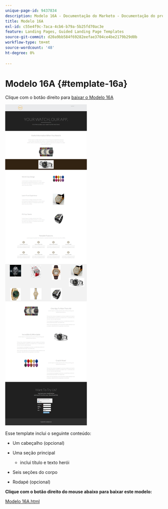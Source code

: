 ```yaml
---
unique-page-id: 9437834
description: Modelo 16A - Documentação do Marketo - Documentação do produto
title: Modelo 16A
exl-id: c55e4f9c-7aca-4cb6-b79a-5b25fd70ac3e
feature: Landing Pages, Guided Landing Page Templates
source-git-commit: d20a9bb584f69282eefae3704ce4be2179b29d0b
workflow-type: tm+mt
source-wordcount: '48'
ht-degree: 0%

---
```


# Modelo 16A {#template-16a}

Clique com o botão direito para [baixar o Modelo 16A](https://experienceleague.adobe.com/landing/marketo/lp-templates/template-16a.html)

![](assets/image2015-8-14-10-3a19-3a21.png)

Esse template inclui o seguinte conteúdo:

* Um cabeçalho (opcional)
* Uma seção principal

   * inclui título e texto herói

* Seis seções do corpo
* Rodapé (opcional)

**Clique com o botão direito do mouse abaixo para baixar este modelo:**

[Modelo 16A.html](https://experienceleague.adobe.com/landing/marketo/lp-templates/template-16a.html)
